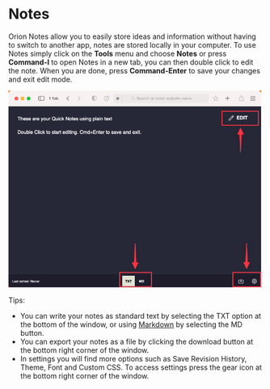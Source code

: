 # Notes

Orion Notes allow you to easily store ideas and information without having to switch to another app, notes are stored locally in your computer. To use Notes simply click on the **Tools** menu and choose **Notes** or press **Command-I** to open Notes in a new tab, you can then double click to edit the note. When you are done, press **Command-Enter** to save your changes and exit edit mode.

<img src="./media/macos_notes.png" width="500" alt="Using Orion Notes"><br />

Tips:
- You can write your notes as standard text by selecting the TXT option at the bottom of the window, or using [Markdown](https://www.markdownguide.org) by selecting the MD button.
- You can export your notes as a file by clicking the download button at the bottom right corner of the window.
- In settings you will find more options such as Save Revision History, Theme, Font and Custom CSS. To access settings press the gear icon at the bottom right corner of the window.
